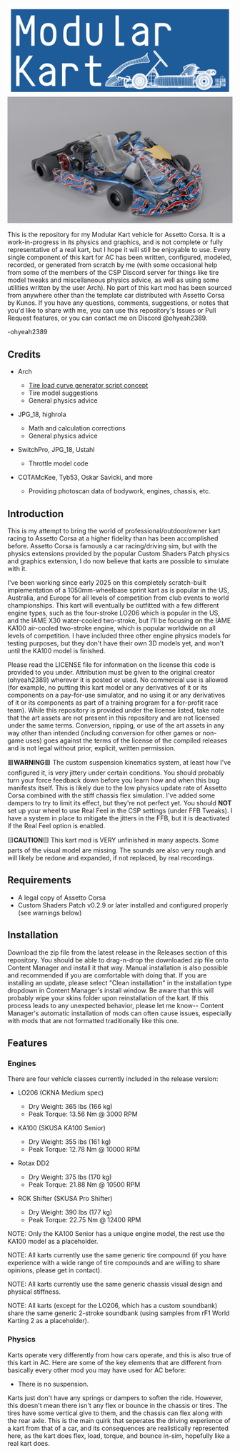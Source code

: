 ![Modular Kart logo](https://github.com/ohyeah2389/Modular-Kart/blob/main/Graphics/modular_kart.png?raw=true)
![Modular Kart wireframe](https://github.com/ohyeah2389/Modular-Kart/blob/main/Renders/render15.png?raw=true)

This is the repository for my Modular Kart vehicle for Assetto Corsa. 
It is a work-in-progress in its physics and graphics, and is not complete or fully representative of a real kart, but I hope it will still be enjoyable to use.
Every single component of this kart for AC has been written, configured, modeled, recorded, or generated from scratch by me (with some occasional help from some of the members of the CSP Discord server for things like tire model tweaks and miscellaneous physics advice, as well as using some utilities written by the user Arch). 
No part of this kart mod has been sourced from anywhere other than the template car distributed with Assetto Corsa by Kunos.
If you have any questions, comments, suggestions, or notes that you'd like to share with me, you can use this repository's Issues or Pull Request features, or you can contact me on Discord @ohyeah2389.

-ohyeah2389

## Credits

- Arch
	- [Tire load curve generator script concept](https://github.com/archibaldmilton/Girellu/wiki/Physics-Pipeline)
	- Tire model suggestions
	- General physics advice

- JPG_18, highrola
	- Math and calculation corrections
	- General physics advice

- SwitchPro, JPG_18, Ustahl
	- Throttle model code

- COTAMcKee, Tyb53, Oskar Savicki, and more
	- Providing photoscan data of bodywork, engines, chassis, etc.

## Introduction

This is my attempt to bring the world of professional/outdoor/owner kart racing to Assetto Corsa at a higher fidelity than has been accomplished before. Assetto Corsa is famously a car racing/driving sim, but with the physics extensions provided by the popular Custom Shaders Patch physics and graphics extension, I do now believe that karts are possible to simulate with it.

I've been working since early 2025 on this completely scratch-built implementation of a 1050mm-wheelbase sprint kart as is popular in the US, Australia, and Europe for all levels of competition from club events to world championships. This kart will eventually be outfitted with a few different engine types, such as the four-stroke LO206 which is popular in the US, and the IAME X30 water-cooled two-stroke, but I'll be focusing on the IAME KA100 air-cooled two-stroke engine, which is popular worldwide on all levels of competition. I have included three other engine physics models for testing purposes, but they don't have their own 3D models yet, and won't until the KA100 model is finished.

Please read the LICENSE file for information on the license this code is provided to you under. Attribution must be given to the original creator (ohyeah2389) wherever it is posted or used. No commercial use is allowed (for example, no putting this kart model or any derivatives of it or its components on a pay-for-use simulator, and no using it or any derivatives of it or its components as part of a training program for a for-profit race team). While this repository is provided under the license listed, take note that the art assets are not present in this repository and are not licensed under the same terms. Conversion, ripping, or use of the art assets in any way other than intended (including conversion for other games or non-game uses) goes against the terms of the license of the compiled releases and is not legal without prior, explicit, written permission.

🟥**WARNING**🟥 The custom suspension kinematics system, at least how I've configured it, is very jittery under certain conditions. You should probably turn your force feedback down before you learn how and when this bug manifests itself. This is likely due to the low physics update rate of Assetto Corsa combined with the stiff chassis flex simulation. I've added some dampers to try to limit its effect, but they're not perfect yet. You should **NOT** set up your wheel to use Real Feel in the CSP settings (under FFB Tweaks). I have a system in place to mitigate the jitters in the FFB, but it is deactivated if the Real Feel option is enabled.

🟨**CAUTION**🟨 This kart mod is VERY unfinished in many aspects. Some parts of the visual model are missing. The sounds are also very rough and will likely be redone and expanded, if not replaced, by real recordings.

## Requirements

- A legal copy of Assetto Corsa
- Custom Shaders Patch v0.2.9 or later installed and configured properly (see warnings below)

## Installation

Download the zip file from the latest release in the Releases section of this repository. You should be able to drag-n-drop the downloaded zip file onto Content Manager and install it that way. Manual installation is also possible and recommended if you are comfortable with doing that.
If you are installing an update, please select "Clean installation" in the installation type dropdown in Content Manager's install window. Be aware that this will probably wipe your skins folder upon reinstallation of the kart.
If this process leads to any unexpected behavior, please let me know-- Content Manager's automatic installation of mods can often cause issues, especially with mods that are not formatted traditionally like this one.

## Features

### Engines

There are four vehicle classes currently included in the release version:

- LO206 (CKNA Medium spec)
	- Dry Weight: 365 lbs (166 kg)
	- Peak Torque: 13.56 Nm @ 3000 RPM

- KA100 (SKUSA KA100 Senior)
	- Dry Weight: 355 lbs (161 kg)
	- Peak Torque: 12.78 Nm @ 10000 RPM

- Rotax DD2
	- Dry Weight: 375 lbs (170 kg)
	- Peak Torque: 21.88 Nm @ 10500 RPM

- ROK Shifter (SKUSA Pro Shifter)
	- Dry Weight: 390 lbs (177 kg)
	- Peak Torque: 22.75 Nm @ 12400 RPM

NOTE: Only the KA100 Senior has a unique engine model, the rest use the KA100 model as a placeholder.

NOTE: All karts currently use the same generic tire compound (if you have experience with a wide range of tire compounds and are willing to share opinions, please get in contact).

NOTE: All karts currently use the same generic chassis visual design and physical stiffness.

NOTE: All karts (except for the LO206, which has a custom soundbank) share the same generic 2-stroke soundbank (using samples from rF1 World Karting 2 as a placeholder).

### Physics

Karts operate very differently from how cars operate, and this is also true of this kart in AC. Here are some of the key elements that are different from basically every other mod you may have used for AC before:

- There is no suspension. 

Karts just don't have any springs or dampers to soften the ride. However, this doesn't mean there isn't any flex or bounce in the chassis or tires. The tires have some vertical give to them, and the chassis can flex along with the rear axle. This is the main quirk that seperates the driving experience of a kart from that of a car, and its consequences are realistically represented here, as the kart does flex, load, torque, and bounce in-sim, hopefully like a real kart does.
